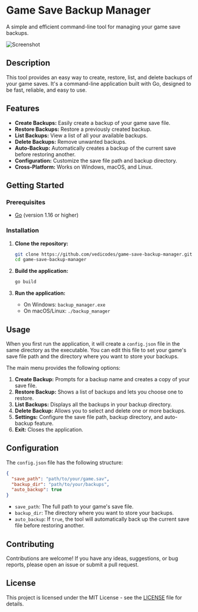 # Game Save Backup Manager

A simple and efficient command-line tool for managing your game save backups.

![Screenshot](https://i.postimg.cc/6Q358zsw/Screenshot-2025-07-10-221256.jpg) 

## Description

This tool provides an easy way to create, restore, list, and delete backups of your game saves. It's a command-line application built with Go, designed to be fast, reliable, and easy to use.

## Features

- **Create Backups:** Easily create a backup of your game save file.
- **Restore Backups:** Restore a previously created backup.
- **List Backups:** View a list of all your available backups.
- **Delete Backups:** Remove unwanted backups.
- **Auto-Backup:** Automatically creates a backup of the current save before restoring another.
- **Configuration:** Customize the save file path and backup directory.
- **Cross-Platform:** Works on Windows, macOS, and Linux.

## Getting Started

### Prerequisites

- [Go](https://golang.org/doc/install) (version 1.16 or higher)

### Installation

1.  **Clone the repository:**
    ```sh
    git clone https://github.com/vedicodes/game-save-backup-manager.git
    cd game-save-backup-manager
    ```

2.  **Build the application:**
    ```sh
    go build
    ```

3.  **Run the application:**
    -   On Windows: `backup_manager.exe`
    -   On macOS/Linux: `./backup_manager`

## Usage

When you first run the application, it will create a `config.json` file in the same directory as the executable. You can edit this file to set your game's save file path and the directory where you want to store your backups.

The main menu provides the following options:

1.  **Create Backup:** Prompts for a backup name and creates a copy of your save file.
2.  **Restore Backup:** Shows a list of backups and lets you choose one to restore.
3.  **List Backups:** Displays all the backups in your backup directory.
4.  **Delete Backup:** Allows you to select and delete one or more backups.
5.  **Settings:** Configure the save file path, backup directory, and auto-backup feature.
6.  **Exit:** Closes the application.

## Configuration

The `config.json` file has the following structure:

```json
{
  "save_path": "path/to/your/game.sav",
  "backup_dir": "path/to/your/backups",
  "auto_backup": true
}
```

-   `save_path`: The full path to your game's save file.
-   `backup_dir`: The directory where you want to store your backups.
-   `auto_backup`: If `true`, the tool will automatically back up the current save file before restoring another.

## Contributing

Contributions are welcome! If you have any ideas, suggestions, or bug reports, please open an issue or submit a pull request.

## License

This project is licensed under the MIT License - see the [LICENSE](LICENSE) file for details.
